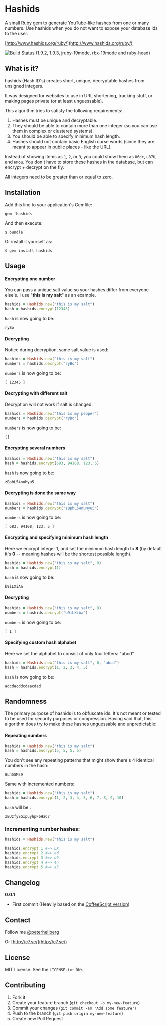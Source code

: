 # Hashids

A small Ruby gem to generate YouTube-like hashes from one or many numbers.
Use hashids when you do not want to expose your database ids to the user.

[http://www.hashids.org/ruby/](http://www.hashids.org/ruby/)

[![Build Status](https://secure.travis-ci.org/peterhellberg/hashids.rb.png)](http://travis-ci.org/peterhellberg/hashids.rb)
(1.9.2, 1.9.3, jruby-19mode, rbx-19mode and ruby-head)

## What is it?

hashids (Hash ID's) creates short, unique, decryptable hashes from unsigned integers.

It was designed for websites to use in URL shortening, tracking stuff, or 
making pages private (or at least unguessable).

This algorithm tries to satisfy the following requirements:

1. Hashes must be unique and decryptable.
2. They should be able to contain more than one integer (so you can use them in complex or clustered systems).
3. You should be able to specify minimum hash length.
4. Hashes should not contain basic English curse words (since they are meant to appear in public places - like the URL).

Instead of showing items as `1`, `2`, or `3`, you could show them as `U6dc`, `u87U`, and `HMou`.
You don't have to store these hashes in the database, but can encrypt + decrypt on the fly.

All integers need to be greater than or equal to zero.

## Installation

Add this line to your application's Gemfile:

    gem 'hashids'

And then execute:

    $ bundle

Or install it yourself as:

    $ gem install hashids

## Usage

#### Encrypting one number

You can pass a unique salt value so your hashes differ from everyone else's. I use "**this is my salt**" as an example.

```ruby
hashids = Hashids.new("this is my salt")
hash = hashids.encrypt(12345)
```

`hash` is now going to be:

    ryBo

#### Decrypting

Notice during decryption, same salt value is used:

```ruby
hashids = Hashids.new("this is my salt")
numbers = hashids.decrypt("ryBo")
```

`numbers` is now going to be:

    [ 12345 ]

#### Decrypting with different salt

Decryption will not work if salt is changed:

```ruby
hashids = Hashids.new("this is my pepper")
numbers = hashids.decrypt("ryBo")
```

`numbers` is now going to be:

    []

#### Encrypting several numbers

```ruby
hashids = Hashids.new("this is my salt")
hash = hashids.encrypt(683, 94108, 123, 5)
```

`hash` is now going to be:

    zBphL54nuMyu5
  
#### Decrypting is done the same way

```ruby
hashids = Hashids.new("this is my salt")
numbers = hashids.decrypt("zBphL54nuMyu5")
```

`numbers` is now going to be:

    [ 683, 94108, 123, 5 ]

#### Encrypting and specifying minimum hash length

Here we encrypt integer 1, and set the minimum hash length to **8** (by default it's **0** -- meaning hashes will be the shortest possible length).

```ruby
hashids = Hashids.new("this is my salt", 8)
hash = hashids.encrypt(1)
```

`hash` is now going to be:

    b9iLXiAa

#### Decrypting

```ruby
hashids = Hashids.new("this is my salt", 8)
numbers = hashids.decrypt("b9iLXiAa")
```

`numbers` is now going to be:

    [ 1 ]

#### Specifying custom hash alphabet

Here we set the alphabet to consist of only four letters: "abcd"

```ruby
hashids = Hashids.new("this is my salt", 0, "abcd")
hash = hashids.encrypt(1, 2, 3, 4, 5)
```

`hash` is now going to be:

    adcdacddcdaacdad

## Randomness

The primary purpose of hashids is to obfuscate ids. It's not meant or tested to be used for security purposes or compression.
Having said that, this algorithm does try to make these hashes unguessable and unpredictable:

#### Repeating numbers

```ruby
hashids = Hashids.new("this is my salt")
hash = hashids.encrypt(5, 5, 5, 5)
```

You don't see any repeating patterns that might show there's 4 identical numbers in the hash:

    GLh5SMs9

Same with incremented numbers:

```ruby
hashids = Hashids.new("this is my salt")
hash = hashids.encrypt(1, 2, 3, 4, 5, 6, 7, 8, 9, 10)
```

`hash` will be :

    zEUzfySGIpuyhpF6HaC7

### Incrementing number hashes:

```ruby
hashids = Hashids.new("this is my salt")

hashids.encrypt 1 #=> LX
hashids.encrypt 2 #=> ed
hashids.encrypt 3 #=> o9
hashids.encrypt 4 #=> 4n
hashids.encrypt 5 #=> a5
```

## Changelog

**0.0.1**
  
- First commit (Heavily based on the [CoffeeScript version](https://github.com/ivanakimov/hashids.coffee))

## Contact

Follow me [@peterhellberg](http://twitter.com/peterhellberg)

Or [http://c7.se/](http://c7.se/)

## License

MIT License. See the `LICENSE.txt` file.

## Contributing

1. Fork it
2. Create your feature branch (`git checkout -b my-new-feature`)
3. Commit your changes (`git commit -am 'Add some feature'`)
4. Push to the branch (`git push origin my-new-feature`)
5. Create new Pull Request

